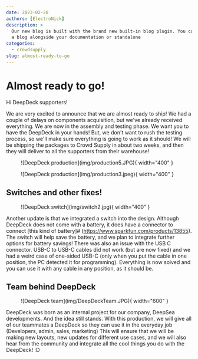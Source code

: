 ```yaml
---
date: 2023-02-28 
authors: [ElectroNick]
description: >
  Our new blog is built with the brand new built-in blog plugin. You can build
  a blog alongside your documentation or standalone
categories:
  - crowdsupply
slug: almost-ready-to-go
---
```


# Almost ready to go!

Hi DeepDeck supporters!

We are very excited to announce that we are almost ready to ship! We had a couple of delays on components acquisition, but we've already received everything. We are now in the assembly and testing phase. We want you to have the DeepDeck in your hands! But, we don't want to rush the testing process, so we'll make sure everything is going to work as it should! We will be shipping the packages to Crowd Supply in about two weeks, and then they will deliver to all the supporters from their warehouse! 

<!-- more -->

<figure markdown="span">
  ![DeepDeck production](img/production5.JPG){ width="400" }
</figure>

<figure markdown="span">
  ![DeepDeck production](img/production3.jpeg){ width="400" }
</figure>


## Switches and other fixes!

<figure markdown="span">
  ![DeepDeck switch](img/switch2.jpg){ width="400" }
</figure>


Another update is that we integrated a switch into the design. Although DeepDeck does not come with a battery, it does have a connector to connect [this kind of battery]# (https://www.sparkfun.com/products/13855). The switch will help save the battery, and we plan to integrate further options for battery savings!
There was also an issue with the USB C connector. USB-C to USB-C cables did not work (but are now fixed) and we had a weird case of one-sided USB-C (only when you put the cable in one position, the PC detected it for programming). Everything is now solved and you can use it with any cable in any position, as it should be.

## Team behind DeepDeck

<figure markdown="span">
  ![DeepDeck team](img/DeepDeckTeam.JPG){ width="600" }
</figure>

DeepDeck was born as an internal project for our company, DeepSea developments. And the idea still stands. With this production, we will give all of our teammates a DeepDeck so they can use it in the everyday job (Developers, admin, sales, marketing) This will ensure that we will be making new layouts, new updates for different use cases, and we will also hear from the community and integrate all the cool things you do with the DeepDeck! :D




